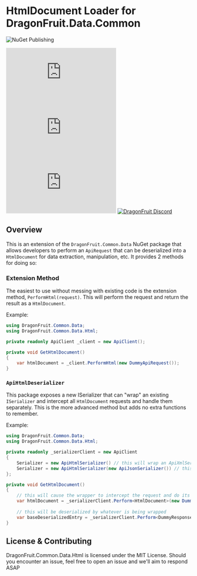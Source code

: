 # HtmlDocument Loader for DragonFruit.Data.Common

![NuGet Publishing](https://github.com/dragonfruitnetwork/DragonFruit.Common.Data.Html/workflows/Publish/badge.svg)

[![NuGet](https://img.shields.io/nuget/v/DragonFruit.Common.Data.Html)](https://www.nuget.org/packages/Dragon6.API/)
[![Nuget](https://img.shields.io/nuget/dt/DragonFruit.Common.Data.Html)](https://www.nuget.org/packages/Dragon6.API/)
![GitHub](https://img.shields.io/github/license/dragonfruitnetwork/DragonFruit.Common.Data.Html)
[![DragonFruit Discord](https://img.shields.io/discord/482528405292843018?label=Discord)](https://discord.gg/VA26u5Z)

## Overview

This is an extension of the `DragonFruit.Common.Data` NuGet package that allows developers to perform an `ApiRequest` that can be deserialized into a `HtmlDocument` for data extraction, manipulation, etc. It provides 2 methods for doing so:

### Extension Method

The easiest to use without messing with existing code is the extension method, `PerformHtml(request)`. This will perform the request and return the result as a `HtmlDocument`.

Example:

```cs
using DragonFruit.Common.Data;
using DragonFruit.Common.Data.Html;

private readonly ApiClient _client = new ApiClient();

private void GetHtmlDocument()
{
    var htmlDocument = _client.PerformHtml(new DummyApiRequest());
}
```

### `ApiHtmlDeserializer`

This package exposes a new ISerializer that can "wrap" an existing `ISerializer` and intercept all `HtmlDocument` requests and handle them separately. This is the more advanced method but adds no extra functions to remember.

Example:

```cs
using DragonFruit.Common.Data;
using DragonFruit.Common.Data.Html;

private readonly _serializerClient = new ApiClient
{
    Serializer = new ApiHtmlSerializer() // this will wrap an ApiXmlSerializer
    Serializer = new ApiHtmlSerializer(new ApiJsonSerializer()) // this will wrap an ApiJsonSerializer
};

private void GetHtmlDocument()
{
    // this will cause the wrapper to intercept the request and do its own thing
    var htmlDocument = _serializerClient.Perform<HtmlDocument>(new DummyApiRequest());
    
    // this will be deserialized by whatever is being wrapped
    var baseDeserializedEntry = _serializerClient.Perform<DummyResponse>(new DummyApiRequest());
}
```

## License & Contributing

DragonFruit.Common.Data.Html is licensed under the MIT License. Should you encounter an issue, feel free to open an issue and we'll aim to respond ASAP